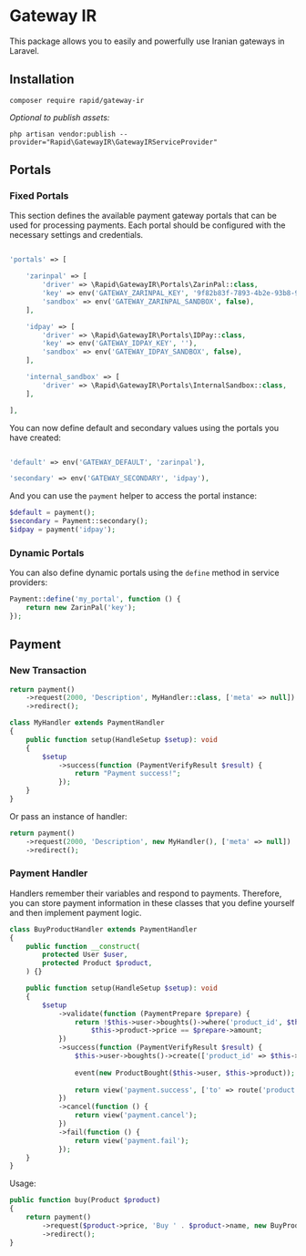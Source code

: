 # Gateway IR

This package allows you to easily and powerfully use Iranian gateways in Laravel.

## Installation

```shell
composer require rapid/gateway-ir
```

_Optional to publish assets:_

```shell
php artisan vendor:publish --provider="Rapid\GatewayIR\GatewayIRServiceProvider"
```

## Portals

### Fixed Portals

This section defines the available payment gateway portals that can be used for
processing payments. Each portal should be configured with the necessary
settings and credentials.

```php

'portals' => [

    'zarinpal' => [
        'driver' => \Rapid\GatewayIR\Portals\ZarinPal::class,
        'key' => env('GATEWAY_ZARINPAL_KEY', '9f82b83f-7893-4b2e-93b8-9a096ceb3428'),
        'sandbox' => env('GATEWAY_ZARINPAL_SANDBOX', false),
    ],

    'idpay' => [
        'driver' => \Rapid\GatewayIR\Portals\IDPay::class,
        'key' => env('GATEWAY_IDPAY_KEY', ''),
        'sandbox' => env('GATEWAY_IDPAY_SANDBOX', false),
    ],

    'internal_sandbox' => [
        'driver' => \Rapid\GatewayIR\Portals\InternalSandbox::class,
    ],

],

```

You can now define default and secondary values using the portals you have created:

```php

'default' => env('GATEWAY_DEFAULT', 'zarinpal'),

'secondary' => env('GATEWAY_SECONDARY', 'idpay'),

```

And you can use the `payment` helper to access the portal instance:

```php
$default = payment();
$secondary = Payment::secondary();
$idpay = payment('idpay');
```

### Dynamic Portals

You can also define dynamic portals using the `define` method in service providers:

```php
Payment::define('my_portal', function () {
    return new ZarinPal('key');
});
```

## Payment

### New Transaction

```php
return payment()
    ->request(2000, 'Description', MyHandler::class, ['meta' => null])
    ->redirect();
```

```php
class MyHandler extends PaymentHandler
{
    public function setup(HandleSetup $setup): void
    {
        $setup
            ->success(function (PaymentVerifyResult $result) {
                return "Payment success!";
            });
    }
}
```

Or pass an instance of handler:

```php
return payment()
    ->request(2000, 'Description', new MyHandler(), ['meta' => null])
    ->redirect();
```

### Payment Handler

Handlers remember their variables and respond to payments.
Therefore, you can store payment information in these classes that you define
yourself and then implement payment logic.

```php
class BuyProductHandler extends PaymentHandler
{
    public function __construct(
        protected User $user,
        protected Product $product,
    ) {}

    public function setup(HandleSetup $setup): void
    {
        $setup
            ->validate(function (PaymentPrepare $prepare) {
                return !$this->user->boughts()->where('product_id', $this->product->id)->exists() &&
                    $this->product->price == $prepare->amount;
            })
            ->success(function (PaymentVerifyResult $result) {
                $this->user->boughts()->create(['product_id' => $this->product->id]);
                
                event(new ProductBought($this->user, $this->product));
                
                return view('payment.success', ['to' => route('product.show', $this->product)]);
            })
            ->cancel(function () {
                return view('payment.cancel');
            })
            ->fail(function () {
                return view('payment.fail');
            });
    }
}
```

Usage:

```php
public function buy(Product $product)
{
    return payment()
        ->request($product->price, 'Buy ' . $product->name, new BuyProductHandler(auth()->user(), $product))
        ->redirect();
}
```
